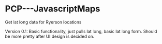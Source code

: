 # PCP---JavascriptMaps
Get lat long data for Ryerson locations 

Version 0.1: Basic functionality, just pulls lat long, basic lat long form. Should be more pretty after UI design is decided on.
